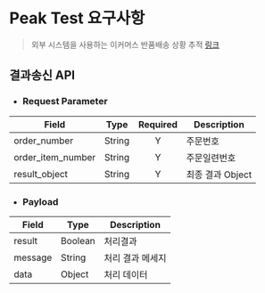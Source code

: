 # Peak Test 요구사항

> 외부 시스템을 사용하는 이커머스 반품배송 상황 추적
> [링크](https://butter-science-a89.notion.site/Peak-Test-93675528af45413b878681d1c29e37bf)

## 결과송신 API

- ### Request Parameter

| Field             | Type |  Required  | Description       |
|-------------------|------|:----------:|-------------------|
| order_number      |String|     Y      | 주문번호           |
| order_item_number |String|     Y      | 주문일련번호        |
| result_object     |String|     Y      | 최종 결과 Object   |

- ### Payload

| Field   | Type | Description    |
|---------|------|----------------|
| result  |Boolean| 처리결과        |
| message |String| 처리 결과 메세지  |
| data    |Object| 처리 데이터      |

